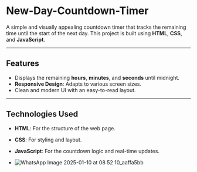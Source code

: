 # New-Day-Countdown-Timer

A simple and visually appealing countdown timer that tracks the remaining time until the start of the next day. This project is built using **HTML**, **CSS**, and **JavaScript**.

---

## Features

- Displays the remaining **hours**, **minutes**, and **seconds** until midnight.
- **Responsive Design**: Adapts to various screen sizes.
- Clean and modern UI with an easy-to-read layout.

---

## Technologies Used

- **HTML**: For the structure of the web page.
- **CSS**: For styling and layout.
- **JavaScript**: For the countdown logic and real-time updates.

  
- ![WhatsApp Image 2025-01-10 at 08 52 10_aaffa5bb](https://github.com/user-attachments/assets/9dd085bc-ec1c-47a6-94d9-737be7846006)


